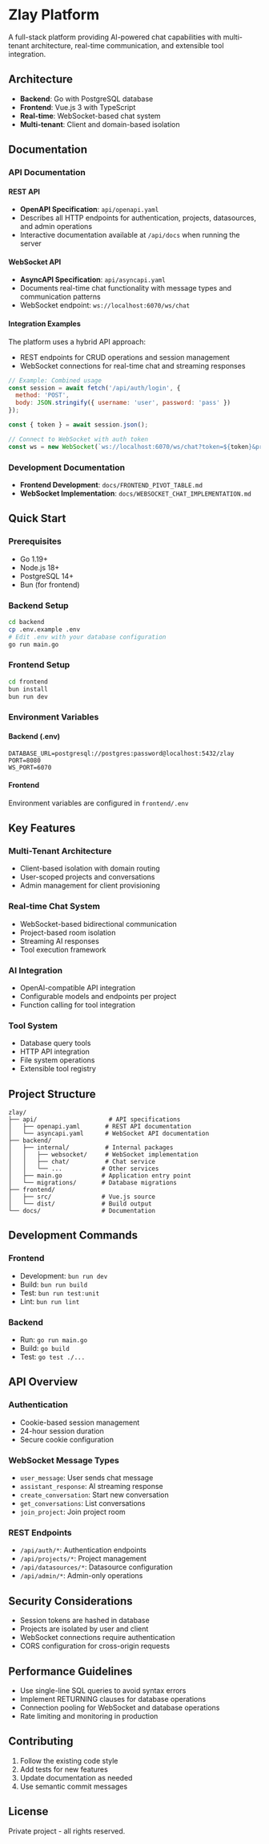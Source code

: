 # Zlay Platform

A full-stack platform providing AI-powered chat capabilities with multi-tenant architecture, real-time communication, and extensible tool integration.

## Architecture

- **Backend**: Go with PostgreSQL database
- **Frontend**: Vue.js 3 with TypeScript
- **Real-time**: WebSocket-based chat system
- **Multi-tenant**: Client and domain-based isolation

## Documentation

### API Documentation

#### REST API
- **OpenAPI Specification**: `api/openapi.yaml`
- Describes all HTTP endpoints for authentication, projects, datasources, and admin operations
- Interactive documentation available at `/api/docs` when running the server

#### WebSocket API  
- **AsyncAPI Specification**: `api/asyncapi.yaml`
- Documents real-time chat functionality with message types and communication patterns
- WebSocket endpoint: `ws://localhost:6070/ws/chat`

#### Integration Examples

The platform uses a hybrid API approach:
- REST endpoints for CRUD operations and session management
- WebSocket connections for real-time chat and streaming responses

```javascript
// Example: Combined usage
const session = await fetch('/api/auth/login', {
  method: 'POST',
  body: JSON.stringify({ username: 'user', password: 'pass' })
});

const { token } = await session.json();

// Connect to WebSocket with auth token
const ws = new WebSocket(`ws://localhost:6070/ws/chat?token=${token}&project=proj-123`);
```

### Development Documentation

- **Frontend Development**: `docs/FRONTEND_PIVOT_TABLE.md`
- **WebSocket Implementation**: `docs/WEBSOCKET_CHAT_IMPLEMENTATION.md`

## Quick Start

### Prerequisites
- Go 1.19+
- Node.js 18+
- PostgreSQL 14+
- Bun (for frontend)

### Backend Setup
```bash
cd backend
cp .env.example .env
# Edit .env with your database configuration
go run main.go
```

### Frontend Setup
```bash
cd frontend
bun install
bun run dev
```

### Environment Variables

#### Backend (.env)
```
DATABASE_URL=postgresql://postgres:password@localhost:5432/zlay
PORT=8080
WS_PORT=6070
```

#### Frontend
Environment variables are configured in `frontend/.env`

## Key Features

### Multi-Tenant Architecture
- Client-based isolation with domain routing
- User-scoped projects and conversations
- Admin management for client provisioning

### Real-time Chat System
- WebSocket-based bidirectional communication
- Project-based room isolation
- Streaming AI responses
- Tool execution framework

### AI Integration
- OpenAI-compatible API integration
- Configurable models and endpoints per project
- Function calling for tool integration

### Tool System
- Database query tools
- HTTP API integration
- File system operations
- Extensible tool registry

## Project Structure

```
zlay/
├── api/                    # API specifications
│   ├── openapi.yaml       # REST API documentation
│   └── asyncapi.yaml      # WebSocket API documentation
├── backend/
│   ├── internal/          # Internal packages
│   │   ├── websocket/     # WebSocket implementation
│   │   ├── chat/          # Chat service
│   │   └── ...           # Other services
│   ├── main.go           # Application entry point
│   └── migrations/       # Database migrations
├── frontend/
│   ├── src/              # Vue.js source
│   └── dist/             # Build output
└── docs/                 # Documentation
```

## Development Commands

### Frontend
- Development: `bun run dev`
- Build: `bun run build`
- Test: `bun run test:unit`
- Lint: `bun run lint`

### Backend
- Run: `go run main.go`
- Build: `go build`
- Test: `go test ./...`

## API Overview

### Authentication
- Cookie-based session management
- 24-hour session duration
- Secure cookie configuration

### WebSocket Message Types
- `user_message`: User sends chat message
- `assistant_response`: AI streaming response
- `create_conversation`: Start new conversation
- `get_conversations`: List conversations
- `join_project`: Join project room

### REST Endpoints
- `/api/auth/*`: Authentication endpoints
- `/api/projects/*`: Project management
- `/api/datasources/*`: Datasource configuration
- `/api/admin/*`: Admin-only operations

## Security Considerations

- Session tokens are hashed in database
- Projects are isolated by user and client
- WebSocket connections require authentication
- CORS configuration for cross-origin requests

## Performance Guidelines

- Use single-line SQL queries to avoid syntax errors
- Implement RETURNING clauses for database operations
- Connection pooling for WebSocket and database operations
- Rate limiting and monitoring in production

## Contributing

1. Follow the existing code style
2. Add tests for new features
3. Update documentation as needed
4. Use semantic commit messages

## License

Private project - all rights reserved.
